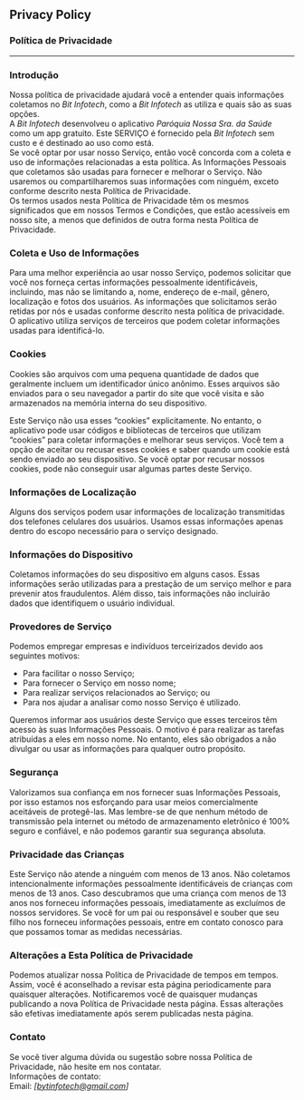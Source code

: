 Privacy Policy  
----------------

### Política de Privacidade  
----------------

### Introdução  
Nossa política de privacidade ajudará você a entender quais informações coletamos no *Bit Infotech*, como a *Bit Infotech* as utiliza e quais são as suas opções.  
A *Bit Infotech* desenvolveu o aplicativo *Paróquia Nossa Sra. da Saúde* como um app gratuito. Este SERVIÇO é fornecido pela *Bit Infotech* sem custo e é destinado ao uso como está.  
Se você optar por usar nosso Serviço, então você concorda com a coleta e uso de informações relacionadas a esta política. As Informações Pessoais que coletamos são usadas para fornecer e melhorar o Serviço. Não usaremos ou compartilharemos suas informações com ninguém, exceto conforme descrito nesta Política de Privacidade.  
Os termos usados nesta Política de Privacidade têm os mesmos significados que em nossos Termos e Condições, que estão acessíveis em nosso site, a menos que definidos de outra forma nesta Política de Privacidade.

### Coleta e Uso de Informações  
Para uma melhor experiência ao usar nosso Serviço, podemos solicitar que você nos forneça certas informações pessoalmente identificáveis, incluindo, mas não se limitando a, nome, endereço de e-mail, gênero, localização e fotos dos usuários. As informações que solicitamos serão retidas por nós e usadas conforme descrito nesta política de privacidade.  
O aplicativo utiliza serviços de terceiros que podem coletar informações usadas para identificá-lo.

### Cookies  
Cookies são arquivos com uma pequena quantidade de dados que geralmente incluem um identificador único anônimo. Esses arquivos são enviados para o seu navegador a partir do site que você visita e são armazenados na memória interna do seu dispositivo.  

Este Serviço não usa esses “cookies” explicitamente. No entanto, o aplicativo pode usar códigos e bibliotecas de terceiros que utilizam “cookies” para coletar informações e melhorar seus serviços. Você tem a opção de aceitar ou recusar esses cookies e saber quando um cookie está sendo enviado ao seu dispositivo. Se você optar por recusar nossos cookies, pode não conseguir usar algumas partes deste Serviço.

### Informações de Localização  
Alguns dos serviços podem usar informações de localização transmitidas dos telefones celulares dos usuários. Usamos essas informações apenas dentro do escopo necessário para o serviço designado.

### Informações do Dispositivo  
Coletamos informações do seu dispositivo em alguns casos. Essas informações serão utilizadas para a prestação de um serviço melhor e para prevenir atos fraudulentos. Além disso, tais informações não incluirão dados que identifiquem o usuário individual.

### Provedores de Serviço  
Podemos empregar empresas e indivíduos terceirizados devido aos seguintes motivos:  
* Para facilitar o nosso Serviço;
* Para fornecer o Serviço em nosso nome;
* Para realizar serviços relacionados ao Serviço; ou
* Para nos ajudar a analisar como nosso Serviço é utilizado.

Queremos informar aos usuários deste Serviço que esses terceiros têm acesso às suas Informações Pessoais. O motivo é para realizar as tarefas atribuídas a eles em nosso nome. No entanto, eles são obrigados a não divulgar ou usar as informações para qualquer outro propósito.

### Segurança  
Valorizamos sua confiança em nos fornecer suas Informações Pessoais, por isso estamos nos esforçando para usar meios comercialmente aceitáveis de protegê-las. Mas lembre-se de que nenhum método de transmissão pela internet ou método de armazenamento eletrônico é 100% seguro e confiável, e não podemos garantir sua segurança absoluta.

### Privacidade das Crianças  
Este Serviço não atende a ninguém com menos de 13 anos. Não coletamos intencionalmente informações pessoalmente identificáveis de crianças com menos de 13 anos. Caso descubramos que uma criança com menos de 13 anos nos forneceu informações pessoais, imediatamente as excluímos de nossos servidores. Se você for um pai ou responsável e souber que seu filho nos forneceu informações pessoais, entre em contato conosco para que possamos tomar as medidas necessárias.

### Alterações a Esta Política de Privacidade  
Podemos atualizar nossa Política de Privacidade de tempos em tempos. Assim, você é aconselhado a revisar esta página periodicamente para quaisquer alterações. Notificaremos você de quaisquer mudanças publicando a nova Política de Privacidade nesta página. Essas alterações são efetivas imediatamente após serem publicadas nesta página.

### Contato  
Se você tiver alguma dúvida ou sugestão sobre nossa Política de Privacidade, não hesite em nos contatar.  
Informações de contato:  
Email: *[bytinfotech@gmail.com]*